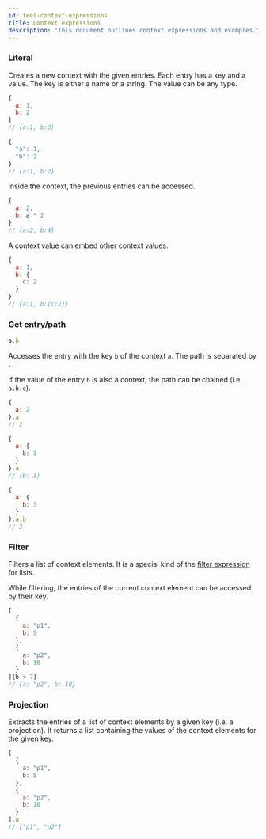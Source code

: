 ```yaml
---
id: feel-context-expressions
title: Context expressions
description: "This document outlines context expressions and examples."
---
```


### Literal

Creates a new context with the given entries. Each entry has a key and a value. The key is either a
name or a string. The value can be any type.

```js
{
  a: 1,
  b: 2
}
// {a:1, b:2}

{
  "a": 1,
  "b": 2
}
// {a:1, b:2}
```

Inside the context, the previous entries can be accessed.

```js
{
  a: 2,
  b: a * 2
}
// {a:2, b:4}
```

A context value can embed other context values.

```js
{
  a: 1,
  b: {
    c: 2
  }
}
// {a:1, b:{c:2}}
```

### Get entry/path

```js
a.b
```

Accesses the entry with the key `b` of the context `a`. The path is separated by `.`.

If the value of the entry `b` is also a context, the path can be chained (i.e. `a.b.c`).

```js
{
  a: 2
}.a
// 2

{
  a: {
    b: 3
  }
}.a
// {b: 3}

{
  a: {
    b: 3
  }
}.a.b
// 3
```

### Filter

Filters a list of context elements. It is a special kind of the [filter expression](feel-list-expressions#filter) for lists.  

While filtering, the entries of the current context element can be accessed by their key.

```js
[ 
  {
    a: "p1", 
    b: 5
  },  
  {
    a: "p2", 
    b: 10
  } 
][b > 7] 
// {a: "p2", b: 10}
```

### Projection

Extracts the entries of a list of context elements by a given key (i.e. a projection). It returns a
list containing the values of the context elements for the given key.

```js
[
  {
    a: "p1",
    b: 5
  },
  {
    a: "p2",
    b: 10
  }
].a     
// ["p1", "p2"]
```
